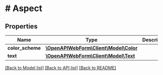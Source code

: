 # # Aspect

## Properties

Name | Type | Description | Notes
------------ | ------------- | ------------- | -------------
**color_scheme** | [**\OpenAPIWebForm\Client\Model\Color**](Color.md) |  | [optional]
**text** | [**\OpenAPIWebForm\Client\Model\Text**](Text.md) |  | [optional]

[[Back to Model list]](../../README.md#models) [[Back to API list]](../../README.md#endpoints) [[Back to README]](../../README.md)
